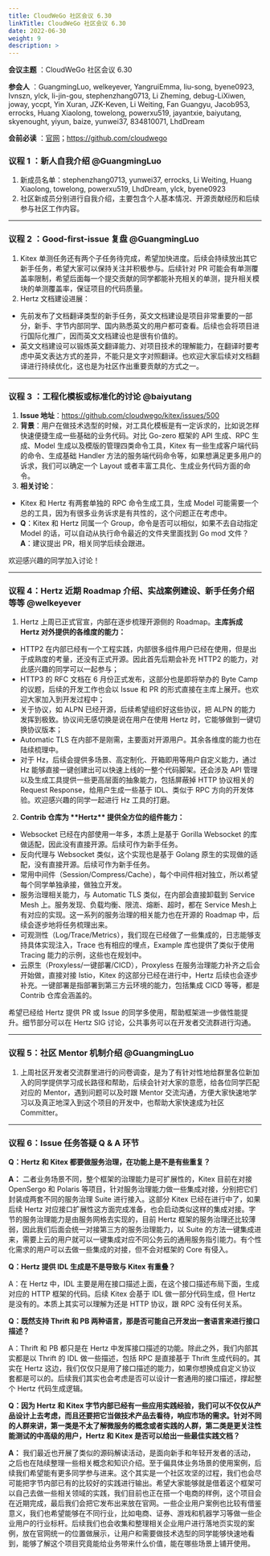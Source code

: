 ```yaml
---
title: CloudWeGo 社区会议 6.30
linkTitle: CloudWeGo 社区会议 6.30
date: 2022-06-30
weight: 9
description: >
---
```


**会议主题** ：CloudWeGo 社区会议 6.30

**参会人** ：GuangmingLuo, welkeyever, YangruiEmma, liu-song, byene0923, Ivnszn, ylck, li-jin-gou, stephenzhang0713, Li Zheming, debug-LiXiwen, joway, yccpt, Yin Xuran, JZK-Keven, Li Weiting, Fan Guangyu, Jacob953, errocks, Huang Xiaolong, towelong, powerxu519, jayantxie, baiyutang, skyenought, yiyun, baize, yunwei37, 834810071, LhdDream

**会前必读** ：[官网](/)；https://github.com/cloudwego

### 议程 1 ：新人自我介绍 @GuangmingLuo

1. 新成员名单：stephenzhang0713, yunwei37, errocks, Li Weiting, Huang Xiaolong, towelong, powerxu519, LhdDream, ylck, byene0923
2. 社区新成员分别进行自我介绍，主要包含个人基本情况、开源贡献经历和后续参与社区工作内容。

---

### 议程 2 ：Good-first-issue 复盘 @GuangmingLuo

1. Kitex 单测任务还有两个子任务待完成，希望加快进度。后续会持续放出其它新手任务，希望大家可以保持关注并积极参与。后续针对 PR 可能会有单测覆盖率限制，希望后面每一个提交贡献的同学都能补充相关的单测，提升相关模块的单测覆盖率，保证项目的代码质量。
2. Hertz 文档建设进展：

- 先前发布了文档翻译类型的新手任务，英文文档建设是项目非常重要的一部分，新手、字节内部同学、国内熟悉英文的用户都可查看。后续也会将项目进行国际化推广，因而英文文档建设也是很有价值的。
- 英文文档建设可以锻炼英文翻译能力、对项目技术的理解能力，在翻译时要考虑中英文表达方式的差异，不能只是文字对照翻译。也欢迎大家后续对文档翻译进行持续优化，这也是为社区作出重要贡献的方式之一。

---

### 议程 3 ：工程化模板或标准化的讨论 @baiyutang

1. **Issue 地址**：https://github.com/cloudwego/kitex/issues/500
2. **背景**：用户在做技术选型的时候，对工具化模板是有一定诉求的，比如说怎样快速便捷生成一些基础的业务代码。对比 Go-zero 框架的 API 生成、RPC 生成、Model 生成以及模版的管理四类命令工具，Kitex 有一些生成客户端代码的命令、生成基础 Handler 方法的服务端代码命令等，如果想满足更多用户的诉求，我们可以确定一个 Layout 或者丰富工具化、生成业务代码方面的命令。
3. **相关讨论**：

- Kitex 和 Hertz 有两套单独的 RPC 命令生成工具，生成 Model 可能需要一个总的工具，因为有很多业务诉求是有共性的，这个问题正在考虑中。
- **Q**：Kitex 和 Hertz 同属一个 Group，命令是否可以相似，如果不去自动指定 Model 的话，可以自动从执行命令最近的文件夹里面找到 Go mod 文件？
  **A**：建议提出 PR，相关同学后续会跟进。

欢迎感兴趣的同学加入讨论！

---

### 议程 4：Hertz 近期 Roadmap 介绍、实战案例建设、新手任务介绍等等 @welkeyever

1. Hertz 上周已正式官宣，内部在逐步梳理开源侧的 Roadmap。**主库拆成 Hertz 对外提供的各维度的能力：**

- HTTP2 在内部已经有一个工程实践，内部很多组件用户已经在使用，但是出于成熟度的考量，还没有正式开源。因此首先后期会补充 HTTP2 的能力，对此感兴趣的同学可以一起参与；
- HTTP3 的 RFC 文档在 6 月份正式发布，这部分也是即将举办的 Byte Camp 的议题，后续的开发工作也会以 Issue 和 PR 的形式直接在主库上展开。也欢迎大家加入到开发过程中；
- 关于协议，如 ALPN 已经开源，后续希望组织好这些协议，把 ALPN 的能力发挥到极致。协议间无感切换是说在用户在使用 Hertz 时，它能够做到一键切换协议版本；
- Automatic TLS 在内部不是刚需，主要面对开源用户。其余各维度的能力也在陆续梳理中。
- 对于 Hz，后续会提供多场景、高定制化、开箱即用等用户自定义能力，通过 Hz 能够直接一键创建出可以快速上线的一整个代码脚架。还会涉及 API 管理以及生成工具提供一些更高层面的抽象能力，包括屏蔽掉 HTTP 协议相关的 Request Response，给用户生成一些基于 IDL、类似于 RPC 方向的开发体验。欢迎感兴趣的同学一起进行 Hz 工具的打磨。

2. **Contrib 仓库为 \*\***Hertz\***\* 提供全方位的组件能力：**

- Websocket 已经在内部使用一年多，本质上是基于 Gorilla Websocket 的库做适配，因此没有直接开源。后续可作为新手任务。
- 反向代理与 Websocket 类似，这个实现也是基于 Golang 原生的实现做的适配，没有直接开源。后续可作为新手任务。
- 常用中间件（Session/Compress/Cache），每个中间件相对独立，所以希望每个同学单独承接，做独立开发。
- 服务治理相关能力，与 Automatic TLS 类似，在内部会直接卸载到 Service Mesh 上。服务发现、负载均衡、限流、熔断、超时，都在 Service Mesh上有对应的实现。这一系列的服务治理的相关能力也在开源的 Roadmap 中，后续会逐步地将任务梳理出来。
- 可观测性（Log/Trace/Metrics），我们现在已经做了一些集成的，日志能够支持具体实现注入，Trace 也有相应的埋点，Example 库也提供了类似于使用 Tracing 能力的示例，这些也在规划中。
- 云原生（Proxyless/一键部署/CICD），Proxyless 在服务治理能力补齐之后会开始做，直接对接 Istio，Kitex 的这部分已经在进行中，Hertz 后续也会逐步补充。一键部署是指部署到第三方云环境的能力，包括集成 CICD 等等，都是 Contrib 仓库会涵盖的。

希望已经给 Hertz 提供 PR 或 Issue 的同学多使用，帮助框架进一步做性能提升。细节部分可以在 Hertz SIG 讨论，公共事务可以在开发者交流群进行沟通。

---

### 议程 5：社区 Mentor 机制介绍 @GuangmingLuo

1. 上周社区开发者交流群里进行的问卷调查，是为了有针对性地给群里各位新加入的同学提供学习成长路径和帮助，后续会针对大家的意愿，给各位同学匹配对应的 Mentor，遇到问题可以及时跟 Mentor 交流沟通，方便大家快速地学习以及真正地深入到这个项目的开发中，也帮助大家快速成为社区 Committer。

---

### 议程 6：Issue 任务答疑 Q & A 环节

**Q：Hertz 和 Kitex 都要做服务治理，在功能上是不是有些重复？**

**A：** 二者业务场景不同，整个框架的治理能力是可扩展性的，Kitex 目前在对接 OpenSergo 和 Polaris 等项目，针对服务治理能力做一些集成对接，分别把它们封装成两套不同的服务治理 Suite 进行接入。这部分 Kitex 已经在进行中了，如果后续 Hertz 对应接口扩展性这方面完成准备，也会启动类似这样的集成对接。字节的服务治理能力是由服务网格去实现的，目前 Hertz 框架的服务治理还比较薄弱，因此我们后面会统一对接第三方的服务治理能力，以 Suite 的方法一键集成进来，需要上云的用户就可以一键集成对应不同公务云的通用服务指引能力。有个性化需求的用户可以去做一些集成的对接，但不会对框架的 Core 有侵入。

**Q：Hertz 提供 IDL 生成是不是导致与 Kitex 有重叠？**

A：在 Hertz 中，IDL 主要是用在接口描述上面，在这个接口描述布局下面，生成对应的 HTTP 框架的代码。后续 Kitex 会基于 IDL 做一部分代码生成，但 Hertz 是没有的。本质上其实可以理解为还是 HTTP 协议，跟 RPC 没有任何关系。

**Q：既然支持 Thrift 和 PB 两种语言，那是否可能自己开发出一套语言来进行接口描述？**

A：Thrift 和 PB 都只是在 Hertz 中发挥接口描述的功能。除此之外，我们内部其实都是以 Thrift 的 IDL 做一些描述，包括 RPC 是直接基于 Thrift 生成代码的。其实在 Hertz 这边，我们仅仅只是用了接口描述的能力，如果你想换成自定义协议套都是可以的。后续我们其实也会考虑是否可以设计一套通用的接口描述，撑起整个 Hertz 代码生成逻辑。

**Q：因为 Hertz 和 Kitex 字节内部已经有一些应用实践经验，我们可以不仅仅从产品设计上去考虑，而且还要把它当做技术产品去看待，响应市场的需求。针对不同的人群来讲，第一类是不太了解微服务的概念或者实践的人群，第二类是更关注性能测试的中高级的用户，Hertz 和 Kitex 是否可以给出一些最佳实践文档？**

**A：** 我们最近也开展了类似的源码解读活动，是面向新手和年轻开发者的活动，之后也在陆续整理一些相关概念和知识介绍。至于偏具体业务场景的使用案例，后续我们希望能有更多同学参与进来。这个其实是一个社区攻坚的过程，我们也会尽可能把字节内部已有的比较好的实践进行输出。希望大家能够就是借着这个框架可以自己去做一些相关领域的实践，我们目前也正在搭一个电商的样例，这个项目会在近期完成，最后我们会把它发布出来放在官网。一些企业用户案例也比较有借鉴意义，我们也希望能够在不同行业，比如电商、证券、游戏和机器学习等做一些企业用户的行业标杆。后续我们也会收集和整理相关企业用户进行落地页实现的案例，放在官网统一的位置做展示，让用户和需要做技术选型的同学能够快速地看到，能够了解这个项目究竟能给业务带来什么价值，能在哪些场景上铺开使用。
